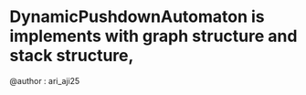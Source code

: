 # DynamicPushdownAutomaton is implements with graph structure and stack structure,

@author : ari_aji25
